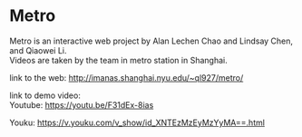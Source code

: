 # Metro

Metro is an interactive web project by Alan Lechen Chao and Lindsay Chen, and Qiaowei Li.\
Videos are taken by the team in metro station in Shanghai.

link to the web: http://imanas.shanghai.nyu.edu/~ql927/metro/

link to demo video:\
Youtube: https://youtu.be/F31dEx-8ias

Youku: https://v.youku.com/v_show/id_XNTEzMzEyMzYyMA==.html

